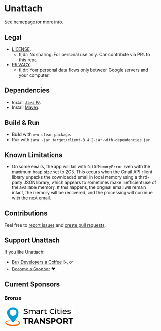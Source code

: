 # Unattach

See [homepage](https://unattach.app/) for more info.

## Legal
* [LICENSE](LICENSE).
  * tl;dr: No sharing. For personal use only. Can contribute via PRs to this repo.
* [PRIVACY](PRIVACY).
  * tl;dr: Your personal data flows only between Google servers and your computer.

## Dependencies
* Install [Java 16](https://www.oracle.com/java/technologies/javase-downloads.html).
* Install [Maven](https://maven.apache.org/download.cgi).

## Build & Run
* Build with `mvn clean package`.
* Run with `java -jar target/client-3.4.2-jar-with-dependencies.jar`.

## Known Limitations
* On some emails, the app will fail with `OutOfMemoryError` even with the maximum heap size set to 2GB. This occurs
  when the Gmail API client library unpacks the downloaded email in local memory using a third-party JSON library, which
  appears to sometimes make inefficient use of the available memory. If this happens, the original email will remain
  intact, the memory will be recovered, and the processing will continue with the next email.

## Contributions
Feel free to
[report issues](https://help.github.com/en/articles/creating-an-issue) and
[create pull requests](https://help.github.com/en/articles/creating-a-pull-request).

## Support Unattach
If you like Unattach:
* [Buy Developers a Coffee](https://unattach.app/#support) ☕, or
* [Become a Sponsor](https://github.com/sponsors/rokstrnisa) ❤️

## Current Sponsors
### Bronze
[![Smart Cities Transport](src/main/resources/smart-cities-transport-logo.png)](https://smartcitiestransport.com/)
